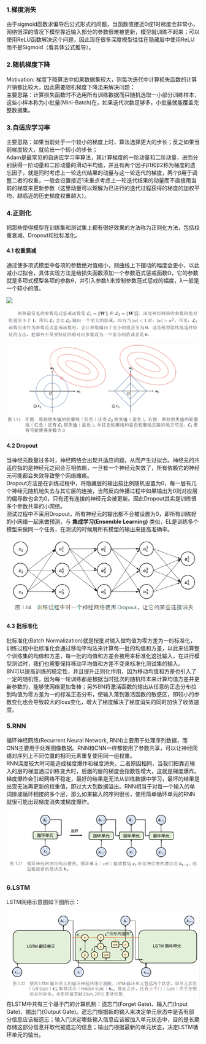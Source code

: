 ### 1.梯度消失
由于sigmoid函数求偏导后公式形式的问题，当函数值接近0或1时梯度会非常小，网络很深的情况下模型靠近输入部分的参数很难被更新，模型就训练不起来；可以使用ReLU函数解决这个问题，因此现在很多深度模型往往在隐藏层中使用ReLU而不是Sigmoid（看具体公式推导）。
### 2.随机梯度下降
Motivation: 梯度下降算法中如果数据集较大，则每次迭代中计算损失函数的计算开销都比较大，因此需要随机梯度下降法来解决问题；  
主要思路：计算损失函数时不选用所有训练数据而只随机选取一小部分训练样本，这些小样本称为小批量(Mini-Batch)在，如果迭代次数足够多，小批量就能覆盖完整数据集。
### 3.自适应学习率
主要思路：如果当前处于一个较小的梯度上时，算法选择更大的步长；反之如果当前梯度较大，就给出一个较小的步长；  
Adam是最常见的自适应学习率算法，其计算梯度的一阶动量和二阶动量，进而分别获得一阶动量和二阶动量的滑动平均值，并且有两个因子β1和β2称为梯度的遗忘因子，就是同时考虑上一轮迭代结果的动量与这一轮迭代的梯度，两个β用于调整二者的权重，一般会设置接近1来重点考虑上一轮迭代结果的动量而不直接用当前的梯度来更新参数（这里动量可以理解为已进行的迭代过程获得的梯度的加权平均，越临近的历史梯度权重越大）。
### 4.正则化
把那些使得模型在训练集和测试集上都有很好效果的方法称为正则化方法，包括权重衰减、Dropout和批标准化。
#### 4.1 权重衰减
通过使多项式模型中各项的参数绝对值缩小，则曲线上下摆动的幅度会更小，以此减小过拟合，具体实现方法是给损失函数添加一个参数范式惩戒函数Ω，它的参数就是多项式模型各项的参数θ，并引入参数λ来控制参数范式惩戒的幅度，λ一般是一个较小的值。

![](https://latex.codecogs.com/svg.image?L_{total}=L(y,\widehat{y})&plus;\lambda&space;\Omega&space;(\Theta&space;))

![](https://github.com/DominoWantToStudy/Interview/blob/master/pic/%E5%8F%82%E6%95%B0%E8%8C%83%E5%BC%8F%E6%83%A9%E6%88%92%E5%87%BD%E6%95%B01.PNG)

![](https://github.com/DominoWantToStudy/Interview/blob/master/pic/%E5%8F%82%E6%95%B0%E8%8C%83%E5%BC%8F%E6%83%A9%E6%88%92%E5%87%BD%E6%95%B02.PNG)
#### 4.2 Dropout
当神经元数量过多时，神经网络会出现共适应问题，从而产生过拟合。神经元的共适应指的是神经元之间会互相依赖，一旦有一个神经元失效了，所有依赖它的神经元可能都会失效导致整个网络瘫痪。  
Dropout方法是在训练过程中，将隐藏层的输出按比例随机设置为0，每一层有几个神经元随机地失去与其它层的连接，当然反向传播过程中如果输出为0则对应层的偏导数也会为0，只有还有连接的神经元会被更新。因此Dropout其实是训练很多个参数共享的小网络。  
测试过程中不采用Dropout，所有神经元的输出都不会被设置为0，即所有训练好的小网络一起来做预测，与 __集成学习(Ensemble Learning)__ 类似，EL是训练多个模型来做同一个任务，在测试的时候用所有模型的输出来提高准确率。

![](https://github.com/DominoWantToStudy/Interview/blob/master/pic/Dropout.PNG)
#### 4.3 批标准化
批标准化(Batch Normalization)就是按批对输入做均值为零方差为一的标准化，训练过程中批标准化会通过移动平均法来计算每一批的均值和方差，以此来估算整个训练集的均值和方差，每一批的均值和方差会被用来标准化这批输入，在进行模型测试时，我们也需要保持移动平均值和方差不变来标准化测试集的输入。  
BN可以提高训练的稳定性，并且提升正则化作用，因为移动均值和方差也引入了一定的随机性，因为每一轮训练都是根据当时批次的随机样本来计算均值方差并更新参数的，能够使网络更加鲁棒；另外BN将激活函数的输出从任意的正态分布拉到均值为零方差为一的标准正态分布，使输入落到激活函数的敏感区，即较小的参数变化也会导致较大的loss变化，增大了梯度解决了梯度消失的同时加快了收敛速度。
### 5.RNN
循环神经网络(Recurrent Neural Network, RNN)主要用于处理序列数据，而CNN主要用于处理图像数据。RNN和CNN一样都使用了参数共享，可以让神经网络对序列上不同位置的相同元素重复使用同一组权重。  
RNN深度较大时可能造成梯度爆炸和梯度消失，二者原因相同，当我们把靠近输入的层的梯度通过训练变大时，后面的层的梯度会指数性增大，这就是梯度爆炸。梯度爆炸会引起网络不稳定，最好的结果是无法从训练数据中学习，最坏的结果是出现无法再更新的权重值，即过大大到数据溢出。RNN相当于对每一个输入的单词排成循环相接的多个层，那么如果输入的序列很长，使用简单循环单元的RNN就很可能出现梯度消失或梯度爆炸。  

![](https://github.com/DominoWantToStudy/Interview/blob/master/pic/RNN.PNG)
### 6.LSTM
LSTM网络示意图如下图所示：

![](https://github.com/DominoWantToStudy/Interview/blob/master/pic/LSTM.PNG)
在LSTM中共有三个基于门的计算机制：遗忘门(Forget Gate)、输入门(Input Gate)、输出门(Output Gate)。遗忘门根据新的输入来决定单元状态中是否有部分信息应该被遗忘；输入门决定哪些输入信息应该被加入单元状态中，目的是长期存储这部分信息并取代被遗忘的信息；输出门根据最新的单元状态，决定LSTM循环单元的输出。
